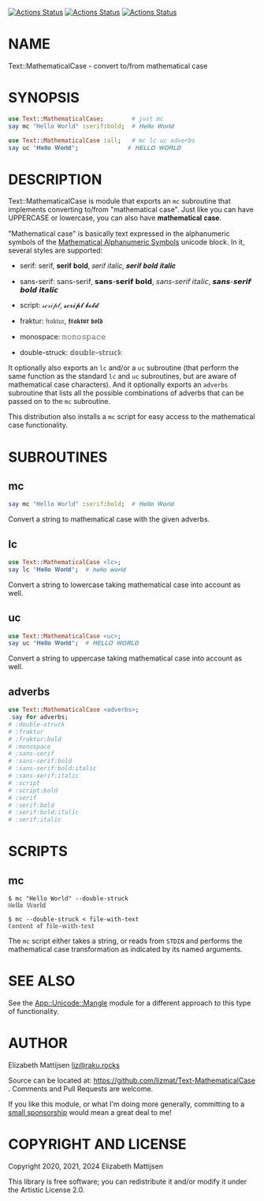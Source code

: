 [![Actions Status](https://github.com/lizmat/Text-MathematicalCase/actions/workflows/linux.yml/badge.svg)](https://github.com/lizmat/Text-MathematicalCase/actions) [![Actions Status](https://github.com/lizmat/Text-MathematicalCase/actions/workflows/macos.yml/badge.svg)](https://github.com/lizmat/Text-MathematicalCase/actions) [![Actions Status](https://github.com/lizmat/Text-MathematicalCase/actions/workflows/windows.yml/badge.svg)](https://github.com/lizmat/Text-MathematicalCase/actions)

NAME
====

Text::MathematicalCase - convert to/from mathematical case

SYNOPSIS
========

```raku
use Text::MathematicalCase;        # just mc
say mc "Hello World" :serif:bold;  # 𝐇𝐞𝐥𝐥𝐨 𝐖𝐨𝐫𝐥𝐝

use Text::MathematicalCase :all;   # mc lc uc adverbs
say uc "𝐇𝐞𝐥𝐥𝐨 𝐖𝐨𝐫𝐥𝐝";              # 𝐇𝐄𝐋𝐋𝐎 𝐖𝐎𝐑𝐋𝐃
```

DESCRIPTION
===========

Text::MathematicalCase is module that exports an `mc` subroutine that implements converting to/from "mathematical case". Just like you can have UPPERCASE or lowercase, you can also have 𝐦𝐚𝐭𝐡𝐞𝐦𝐚𝐭𝐢𝐜𝐚𝐥 𝐜𝐚𝐬𝐞.

"Mathematical case" is basically text expressed in the alphanumeric symbols of the [Mathematical Alphanumeric Symbols](https://en.wikipedia.org/wiki/Mathematical_Alphanumeric_Symbols) unicode block. In it, several styles are supported:

  * serif: serif, 𝐬𝐞𝐫𝐢𝐟 𝐛𝐨𝐥𝐝, 𝑠𝑒𝑟𝑖𝑓 𝑖𝑡𝑎𝑙𝑖𝑐, 𝒔𝒆𝒓𝒊𝒇 𝒃𝒐𝒍𝒅 𝒊𝒕𝒂𝒍𝒊𝒄

  * sans-serif: 𝗌𝖺𝗇𝗌-𝗌𝖾𝗋𝗂𝖿, 𝘀𝗮𝗻𝘀-𝘀𝗲𝗿𝗶𝗳 𝗯𝗼𝗹𝗱, 𝘴𝘢𝘯𝘴-𝘴𝘦𝘳𝘪𝘧 𝘪𝘵𝘢𝘭𝘪𝘤, 𝙨𝙖𝙣𝙨-𝙨𝙚𝙧𝙞𝙛 𝙗𝙤𝙡𝙙 𝙞𝙩𝙖𝙡𝙞𝙘

  * script: 𝓈𝒸𝓇𝒾𝓅𝓉, 𝓼𝓬𝓻𝓲𝓹𝓽 𝓫𝓸𝓵𝓭

  * fraktur: 𝔣𝔯𝔞𝔨𝔱𝔲𝔯, 𝖋𝖗𝖆𝖐𝖙𝖚𝖗 𝖇𝖔𝖑𝖉

  * monospace: 𝚖𝚘𝚗𝚘𝚜𝚙𝚊𝚌𝚎

  * double-struck: 𝕕𝕠𝕦𝕓𝕝𝕖-𝕤𝕥𝕣𝕦𝕔𝕜

It optionally also exports an `lc` and/or a `uc` subroutine (that perform the same function as the standard `lc` and `uc` subroutines, but are aware of mathematical case characters). And it optionally exports an `adverbs` subroutine that lists all the possible combinations of adverbs that can be passed on to the `mc` subroutine.

This distribution also installs a `mc` script for easy access to the mathematical case functionality.

SUBROUTINES
===========

mc
--

```raku
say mc "Hello World" :serif:bold;  # 𝐇𝐞𝐥𝐥𝐨 𝐖𝐨𝐫𝐥𝐝
```

Convert a string to mathematical case with the given adverbs.

lc
--

```raku
use Text::MathematicalCase <lc>;
say lc "𝐇𝐞𝐥𝐥𝐨 𝐖𝐨𝐫𝐥𝐝";  # 𝐡𝐞𝐥𝐥𝐨 𝐰𝐨𝐫𝐥𝐝
```

Convert a string to lowercase taking mathematical case into account as well.

uc
--

```raku
use Text::MathematicalCase <uc>;
say uc "𝐇𝐞𝐥𝐥𝐨 𝐖𝐨𝐫𝐥𝐝";  # 𝐇𝐄𝐋𝐋𝐎 𝐖𝐎𝐑𝐋𝐃
```

Convert a string to uppercase taking mathematical case into account as well.

adverbs
-------

```raku
use Text::MathematicalCase <adverbs>;
.say for adverbs;
# :double-struck
# :fraktur
# :fraktur:bold
# :monospace
# :sans-serif
# :sans-serif:bold
# :sans-serif:bold:italic
# :sans-serif:italic
# :script
# :script:bold
# :serif
# :serif:bold
# :serif:bold:italic
# :serif:italic
```

SCRIPTS
=======

mc
--

    $ mc "Hello World" --double-struck
    ℍ𝕖𝕝𝕝𝕠 𝕎𝕠𝕣𝕝𝕕

    $ mc --double-struck < file-with-text
    ℂ𝕠𝕟𝕥𝕖𝕟𝕥 𝕠𝕗 𝕗𝕚𝕝𝕖-𝕨𝕚𝕥𝕙-𝕥𝕖𝕩𝕥

The `mc` script either takes a string, or reads from `STDIN` and performs the mathematical case transformation as indicated by its named arguments.

SEE ALSO
========

See the [App::Unicode::Mangle](https://modules.raku.org/dist/App::Unicode::Mangle) module for a different approach to this type of functionality.

AUTHOR
======

Elizabeth Mattijsen <liz@raku.rocks>

Source can be located at: https://github.com/lizmat/Text-MathematicalCase . Comments and Pull Requests are welcome.

If you like this module, or what I'm doing more generally, committing to a [small sponsorship](https://github.com/sponsors/lizmat/) would mean a great deal to me!

COPYRIGHT AND LICENSE
=====================

Copyright 2020, 2021, 2024 Elizabeth Mattijsen

This library is free software; you can redistribute it and/or modify it under the Artistic License 2.0.

